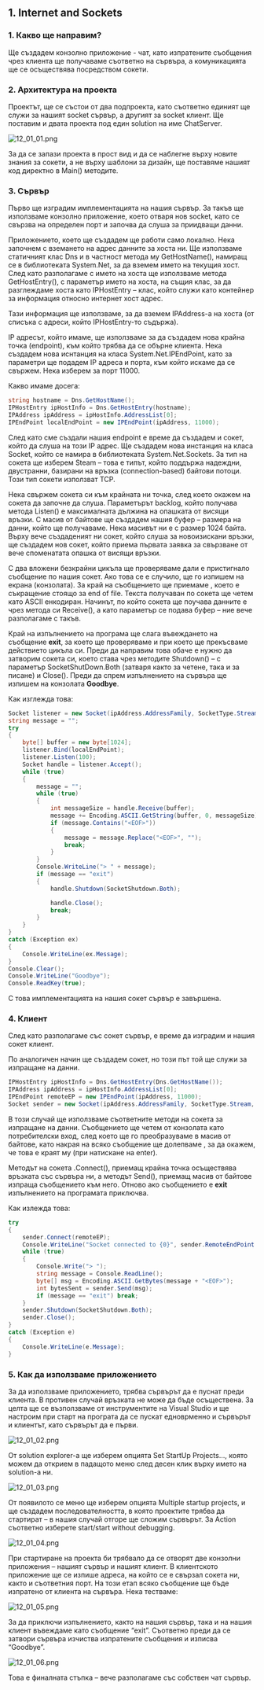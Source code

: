 ## 1. Internet and Sockets

### 1. Какво ще направим?
Ще създадем конзолно приложение - чат, като изпратените съобщения чрез клиента ще получаваме съответно на сървъра, а комуникацията ще се осъществява посредством сокети.

### 2. Архитектура на проекта
Проектът, ще се състои от два подпроекта, като съответно единият ще служи за нашият socket сървър, а другият за socket клиент. Ще поставим и двата проекта под един solution на име ChatServer.

![12\_01\_01.png](<../../2021/01. Internet and Sockets/12\_01\_01 (1).png>)

За да се запази проекта в прост вид и да се наблегне върху новите знания за сокети, а не върху шаблони за дизайн, ще поставяме нашият код директно в Main() методите.

### 3. Сървър
Първо ще изградим имплементацията на нашия сървър. За такъв ще използваме конзолно приложение, което отваря нов socket, като се свързва на определен порт и започва да слуша за приидващи данни.

Приложението, което ще създадем ще работи само локално. Нека започнем с вземането на адрес данните за хоста ни. Ще използваме статичният клас Dns и в частност метода му GetHostName(), намиращ се в библиотеката System.Net, за да вземем името на текущия хост. След като разполагаме с името на хоста ще използваме метода GetHostEntry(), с параметър името на хоста, на същия клас, за да разглеждаме хоста като IPHostEntry – клас, който служи като контейнер за информация относно интернет хост адрес.

Тази информация ще използваме, за да вземем IPAddress-а на хоста (от списъка с адреси, който IPHostEntry-то съдържа).

IP адресът, който имаме, ще използваме за да създадем нова крайна точка (endpoint), към който трябва да се обърне клиента. Нека създадем нова иснтанция на класа System.Net.IPEndPoint, като за параметри ще подадем IP адреса и порта, към който искаме да се свържем. Нека изберем за порт 11000.

Какво имаме досега:
```cs
string hostname = Dns.GetHostName();
IPHostEntry ipHostInfo = Dns.GetHostEntry(hostname);
IPAddress ipAddress = ipHostInfo.AddressList[0];
IPEndPoint localEndPoint = new IPEndPoint(ipAddress, 11000);
```

След като сме създали нашия endpoint е време да създадем и сокет, който да слуша на този IP адрес. Ще създадем нова инстанция на класа Socket, който се намира в библиотеката System.Net.Sockets. За тип на сокета ще изберем Steam – това е типът, който поддържа надеждни, двустранни, базирани на връзка (connection-based) байтови потоци. Този тип сокети използват TCP.

Нека свържем сокета си към крайната ни точка, след което окажем на сокета да започне да слуша. Параметърът backlog, който получава метода Listen() е максималната дължина на опашката от висящи връзки. С масив от байтове ще създадем нашия буфер – размера на данни, който ще получаваме. Нека масивът ни е с размер 1024 байта. Върху вече създаденият ни сокет, който слуша за новоизискани връзки, ще създадем нов сокет, който приема първата заявка за свързване от вече споменатата опашка от висящи връзки.

С два вложени безкрайни цикъла ще проверяваме дали е пристигнало съобщение по нашия сокет. Ако това се е случило, ще го изпишем на екрана (конзолата). За край на съобщението ще приемаме , което е съкращение стоящо за end of file. Текста получаван по сокета ще четем като ASCII енкодиран. Начинът, по който сокета ще поучава данните е чрез метода си Receive(), а като параметър се подава буфер – ние вече разполагаме с такъв.

Край на изпълнението на програма ще слага въвеждането на съобщение **exit**, за което ще проверяваме и при което ще прекъсваме действието цикъла си. Преди да направим това обаче е нужно да затворим сокета си, което става чрез методите Shutdown() – с параметър SocketShutDown.Both (затваря както за четене, така и за писане) и Close(). Преди да спрем изпълнението на сървъра ще изпишем на конзолата **Goodbye**.

Как изглежда това:

```cs
Socket listener = new Socket(ipAddress.AddressFamily, SocketType.Stream, ProtocolType.Tcp);
string message = "";
try
{
    byte[] buffer = new byte[1024];
    listener.Bind(localEndPoint);
    listener.Listen(100);
    Socket handle = listener.Accept();
    while (true)
    {
        message = "";
        while (true)
        {
            int messageSize = handle.Receive(buffer);
            message += Encoding.ASCII.GetString(buffer, 0, messageSize);
            if (message.Contains("<EOF>"))
            {
                message = message.Replace("<EOF>", "");
                break;
            }
        }
        Console.WriteLine("> " + message);
        if (message == "exit")
        {
            handle.Shutdown(SocketShutdown.Both);

            handle.Close();
            break;
        }
    }
}
catch (Exception ex)
{
    Console.WriteLine(ex.Message);
}
Console.Clear();
Console.WriteLine("Goodbye");
Console.ReadKey(true);
```

С това имплементацията на нашия сокет сървър е завършена.

### 4. Клиент
След като разполагаме със сокет сървър, е време да изградим и нашия сокет клиент.

По аналогичен начин ще създадем сокет, но този път той ще служи за изпращане на данни.
```cs
IPHostEntry ipHostInfo = Dns.GetHostEntry(Dns.GetHostName());
IPAddress ipAddress = ipHostInfo.AddressList[0];
IPEndPoint remoteEP = new IPEndPoint(ipAddress, 11000);
Socket sender = new Socket(ipAddress.AddressFamily, SocketType.Stream, ProtocolType.Tcp);
```
В този случай ще използваме съответните методи на сокета за изпращане на данни. Съобщението ще четем от конзолата като потребителски вход, след което ще го преобразуваме в масив от байтове, като накрая на всяко съобщение ще долепваме , за да окажем, че това е краят му (при натискане на enter).

Методът на сокета .Connect(), приемащ крайна точка осъществява връзката със сървъра ни, а методът Send(), приемащ масив от байтове изпраща съобщението към него. Отново ако съобщението е **exit** изпълнението на програмата приключва.

Как излежда това:
```cs
try
{
    sender.Connect(remoteEP);
    Console.WriteLine("Socket connected to {0}", sender.RemoteEndPoint.ToString());
    while (true)
    {
        Console.Write("> ");
        string message = Console.ReadLine();
        byte[] msg = Encoding.ASCII.GetBytes(message + "<EOF>");
        int bytesSent = sender.Send(msg);
        if (message == "exit") break;
    }
    sender.Shutdown(SocketShutdown.Both);
    sender.Close();
}
catch (Exception e)
{
    Console.WriteLine(e.Message);
}
```

### 5. Как да използваме приложението
За да използваме приложението, трябва сървърът да е пуснат преди клиента. В противен случай връзката не може да бъде осъществена. За целта ще се възползваме от инструментите на Visual Studio и ще настроим при старт на програта да се пускат едноврменно и сървърът и клиентът, като сървърът да е първи.

![12\_01\_02.png](<../../2021/01. Internet and Sockets/12\_01\_02 (2).png>)

От solution explorer-а ще изберем опцията Set StartUp Projects…, която можем да открием в падащото меню след десен клик върху името на solution-а ни.

![12\_01\_03.png](<../../2021/01. Internet and Sockets/12\_01\_03 (1).png>)

От появилото се меню ще изберем опцията Multiple startup projects, и ще създадем последователността, в която проектите трябва да стартират – в нашия случай отгоре ще сложим сървърът. За Action съответно изберете start/start without debugging.

![12\_01\_04.png](<../../2021/01. Internet and Sockets/12\_01\_04 (7).png>)

При стартиране на проекта би трябвало да се отворят две конзолни приложения – нашият сървър и нашият клиент. В клиентското приложение ще се изпише адреса, на който се е свързал сокета ни, както и съответния порт. На този етап всяко съобщение ще бъде изпратено от клиента на сървъра. Нека тестваме:

![12\_01\_05.png](<../../2021/01. Internet and Sockets/12\_01\_05.png>)

За да приключи изпълнението, както на нашия сървър, така и на нашия клиент въвеждаме като съобщение “exit”. Съответно преди да се затвори сървъра изчиства изпратените съобщения и изписва “Goodbye”.

![12\_01\_06.png](<../../2021/01. Internet and Sockets/12\_01\_06 (14).png>)

Това е финалната стъпка – вече разполагаме със собствен чат сървър.
